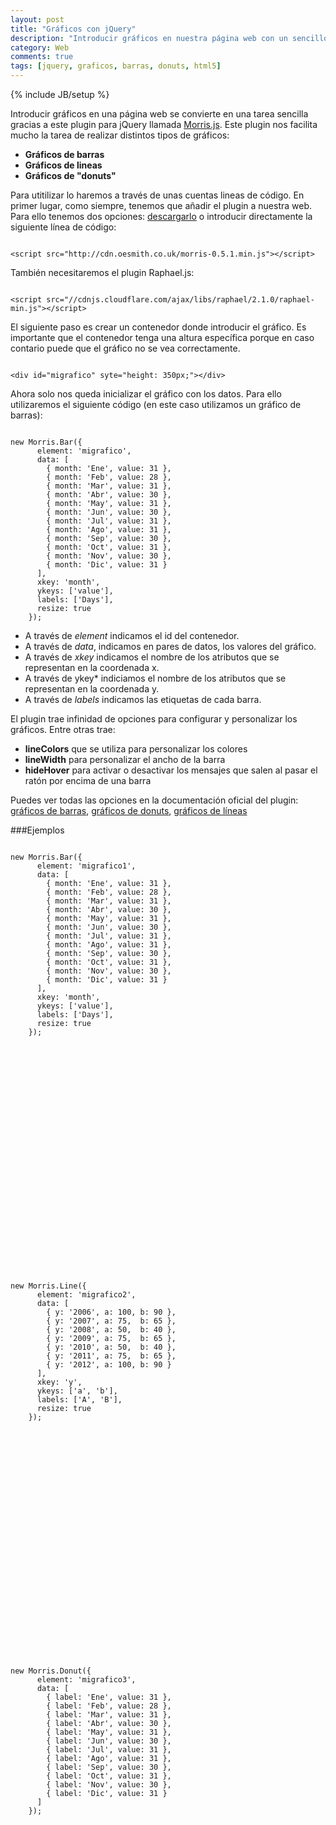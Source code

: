 ```yaml
---
layout: post
title: "Gráficos con jQuery"
description: "Introducir gráficos en nuestra página web con un sencillo e intuitivo plugin"
category: Web
comments: true
tags: [jquery, graficos, barras, donuts, html5]
---
```

<script src="http://cdn.jquerytools.org/1.2.7/full/jquery.tools.min.js"></script>
<script src="//cdnjs.cloudflare.com/ajax/libs/raphael/2.1.0/raphael-min.js"></script>
<script src="http://cdn.oesmith.co.uk/morris-0.5.1.min.js"></script>
<link rel="stylesheet" href="//cdnjs.cloudflare.com/ajax/libs/highlight.js/8.3/styles/default.min.css">
<script src="//cdnjs.cloudflare.com/ajax/libs/highlight.js/8.3/highlight.min.js"></script>
<script>hljs.initHighlightingOnLoad();</script>
{% include JB/setup %}

Introducir gráficos en una página web se convierte en una tarea sencilla gracias a este plugin para jQuery llamada [Morris.js](http://morrisjs.github.io/morris.js/).
Este plugin nos facilita mucho la tarea de realizar distintos tipos de gráficos:

* **Gráficos de barras**
* **Gráficos de lineas**
* **Gráficos de "donuts"**

Para utitilizar lo haremos a través de unas cuentas lineas de código.
En primer lugar, como siempre, tenemos que añadir el plugin a nuestra web. Para ello tenemos dos opciones: [descargarlo]() o introducir directamente la siguiente línea de código:

<pre><code class="html">
&lt;script src="http://cdn.oesmith.co.uk/morris-0.5.1.min.js"&gt;&lt;/script&gt;
</code></pre>

También necesitaremos el plugin Raphael.js:
<pre><code class="html">
&lt;script src="//cdnjs.cloudflare.com/ajax/libs/raphael/2.1.0/raphael-min.js"&gt;&lt;/script&gt;
</code></pre>

El siguiente paso es crear un contenedor donde introducir el gráfico. Es importante que el contenedor tenga una altura específica porque en caso contario puede que el gráfico no se vea correctamente.

<pre><code class="html">
&lt;div id="migrafico" syte="height: 350px;"&gt;&lt;/div&gt;
</code></pre>

Ahora solo nos queda inicializar el gráfico con los datos. Para ello utilizaremos el siguiente código (en este caso utilizamos un gráfico de barras):

<pre><code class="javascript">
new Morris.Bar({
      element: 'migrafico',
      data: [
        { month: 'Ene', value: 31 },
        { month: 'Feb', value: 28 },
        { month: 'Mar', value: 31 },
        { month: 'Abr', value: 30 },
        { month: 'May', value: 31 },
        { month: 'Jun', value: 30 },
        { month: 'Jul', value: 31 },
        { month: 'Ago', value: 31 },
        { month: 'Sep', value: 30 },
        { month: 'Oct', value: 31 },
        { month: 'Nov', value: 30 },
        { month: 'Dic', value: 31 }
      ],
      xkey: 'month',
      ykeys: ['value'],
      labels: ['Days'],
      resize: true
    });
</code></pre>

* A través de *element* indicamos el id del contenedor.
* A través de *data*, indicamos en pares de datos, los valores del gráfico.
* A través de *xkey* indicamos el nombre de los atributos que se representan en la coordenada x.
* A través de ykey* indiciamos el nombre de los atributos que se representan en la coordenada y.
* A través de *labels* indicamos las etiquetas de cada barra.

El plugin trae infinidad de opciones para configurar y personalizar los gráficos. Entre otras trae:

* **lineColors** que se utiliza para personalizar los colores
* **lineWidth** para personalizar el ancho de la barra
* **hideHover** para activar o desactivar los mensajes que salen al pasar el ratón por encima de una barra

Puedes ver todas las opciones en la documentación oficial del plugin: [gráficos de barras](http://morrisjs.github.io/morris.js/lines.html), [gráficos de donuts](http://morrisjs.github.io/morris.js/donuts.html), [gráficos de líneas](http://morrisjs.github.io/morris.js/lines.html)

###Ejemplos
<pre><code class="javascript">
new Morris.Bar({
      element: 'migrafico1',
      data: [
        { month: 'Ene', value: 31 },
        { month: 'Feb', value: 28 },
        { month: 'Mar', value: 31 },
        { month: 'Abr', value: 30 },
        { month: 'May', value: 31 },
        { month: 'Jun', value: 30 },
        { month: 'Jul', value: 31 },
        { month: 'Ago', value: 31 },
        { month: 'Sep', value: 30 },
        { month: 'Oct', value: 31 },
        { month: 'Nov', value: 30 },
        { month: 'Dic', value: 31 }
      ],
      xkey: 'month',
      ykeys: ['value'],
      labels: ['Days'],
      resize: true
    });
</code></pre>
<div id="migrafico1" style="height: 350px;"></div>
<pre><code class="javascript">
new Morris.Line({
      element: 'migrafico2',
      data: [
        { y: '2006', a: 100, b: 90 },
        { y: '2007', a: 75,  b: 65 },
        { y: '2008', a: 50,  b: 40 },
        { y: '2009', a: 75,  b: 65 },
        { y: '2010', a: 50,  b: 40 },
        { y: '2011', a: 75,  b: 65 },
        { y: '2012', a: 100, b: 90 }
      ],
      xkey: 'y',
      ykeys: ['a', 'b'],
      labels: ['A', 'B'],
      resize: true
    });
</code></pre>
<div id="migrafico2" style="height: 350px;"></div>
<pre><code class="javascript">
new Morris.Donut({
      element: 'migrafico3',
      data: [
        { label: 'Ene', value: 31 },
        { label: 'Feb', value: 28 },
        { label: 'Mar', value: 31 },
        { label: 'Abr', value: 30 },
        { label: 'May', value: 31 },
        { label: 'Jun', value: 30 },
        { label: 'Jul', value: 31 },
        { label: 'Ago', value: 31 },
        { label: 'Sep', value: 30 },
        { label: 'Oct', value: 31 },
        { label: 'Nov', value: 30 },
        { label: 'Dic', value: 31 }
      ]
    });
</code></pre>
<div id="migrafico3" style="height: 350px;"></div>

<script type="application/javascript">
new Morris.Bar({
      element: 'migrafico1',
      data: [
        { month: 'Ene', value: 31 },
        { month: 'Feb', value: 28 },
        { month: 'Mar', value: 31 },
        { month: 'Abr', value: 30 },
        { month: 'May', value: 31 },
        { month: 'Jun', value: 30 },
        { month: 'Jul', value: 31 },
        { month: 'Ago', value: 31 },
        { month: 'Sep', value: 30 },
        { month: 'Oct', value: 31 },
        { month: 'Nov', value: 30 },
        { month: 'Dic', value: 31 }
      ],
      xkey: 'month',
      ykeys: ['value'],
      labels: ['Days'],
      resize: true
    });

new Morris.Line({
      element: 'migrafico2',
      data: [
        { y: '2006', a: 100, b: 90 },
        { y: '2007', a: 75,  b: 65 },
        { y: '2008', a: 50,  b: 40 },
        { y: '2009', a: 75,  b: 65 },
        { y: '2010', a: 50,  b: 40 },
        { y: '2011', a: 75,  b: 65 },
        { y: '2012', a: 100, b: 90 }
      ],
      xkey: 'y',
      ykeys: ['a', 'b'],
      labels: ['A', 'B'],
      resize: true
    });

new Morris.Donut({
      element: 'migrafico3',
      data: [
        { label: 'Ene', value: 31 },
        { label: 'Feb', value: 28 },
        { label: 'Mar', value: 31 },
        { label: 'Abr', value: 30 },
        { label: 'May', value: 31 },
        { label: 'Jun', value: 30 },
        { label: 'Jul', value: 31 },
        { label: 'Ago', value: 31 },
        { label: 'Sep', value: 30 },
        { label: 'Oct', value: 31 },
        { label: 'Nov', value: 30 },
        { label: 'Dic', value: 31 }
      ]
    });
</script>
